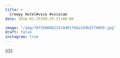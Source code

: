 ```yaml
---
title: >
  Creepy Hotel#vsco #vscocam 
date: 2016-01-25T09:35:27+00:00

image: "/img/78f3b008b212c0d017d4a329b2574859.jpg"
draft: false
instagram: true
---
```


{{<photo src="/img/78f3b008b212c0d017d4a329b2574859.jpg">}}
